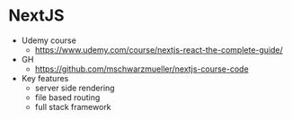 # NextJS

-   Udemy course
    -   https://www.udemy.com/course/nextjs-react-the-complete-guide/
-   GH
    -   https://github.com/mschwarzmueller/nextjs-course-code
-   Key features
    -   server side rendering
    -   file based routing
    -   full stack framework
